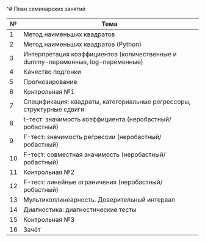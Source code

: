 ^# План семинарских занятий

|№|Тема|
|-|-|
|1|Метод наименьших квадратов|
|2|Метод наименьших квадратов (Python)|
|3|Интерпретация коэффициентов (количественные и dummy-переменные, log-переменные)|
|4|Качество подгонки|
|5|Прогнозирование|
|6|Контрольная №1|
|7|Спецификация: квадраты, категориальные регрессоры, структурные сдвиги|
|8|t-тест: значимость коэффициента (неробастный/робастный)|
|9|F-тест: значимость регрессии (неробастный/робастный)|
|10|F-тест: совместная значимость (неробастный/робастный)|
|11|Контрольная №2|
|12|F-тест: линейные ограничения (неробастный/робастный) |
|13|Мультиколлинеарность. Доверительный интервал|
|14|Диагностика: диагностические тесты|
|15|Контрольная №3|
|16|Зачёт|
